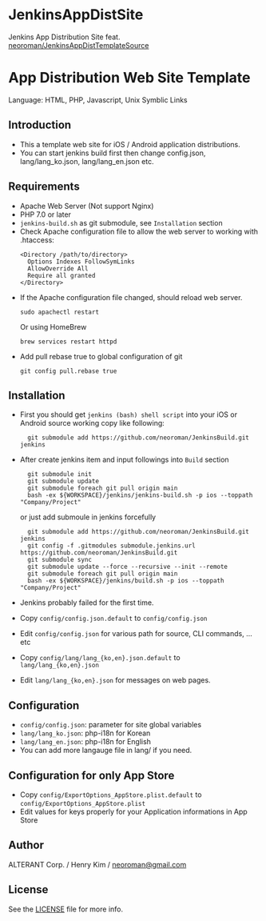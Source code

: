 # JenkinsAppDistSite
Jenkins App Distribution Site feat. [neoroman/JenkinsAppDistTemplateSource](https://github.com/neoroman/JenkinsAppDistTemplateSource)

# App Distribution Web Site Template
Language: HTML, PHP, Javascript, Unix Symblic Links


## Introduction
- This a template web site for iOS / Android application distributions.
- You can start jenkins build first then change config.json, lang/lang_ko.json, lang/lang_en.json etc.


## Requirements
- Apache Web Server (Not support Nginx)
- PHP 7.0 or later
- ``jenkins-build.sh`` as git submodule, see ``Installation`` section
- Check Apache configuration file to allow the web server to working with .htaccess:
  ```
  <Directory /path/to/directory>
    Options Indexes FollowSymLinks
    AllowOverride All
    Require all granted
  </Directory>
  ``` 
- If the Apache configuration file changed, should reload web server.
  ```
  sudo apachectl restart
  ```
  Or using HomeBrew
  ```
  brew services restart httpd
  ```
- Add pull rebase true to global configuration of git
  ```
  git config pull.rebase true
  ```


## Installation
- First you should get ``jenkins (bash) shell script`` into your iOS or Android source working copy like following:
  ```
    git submodule add https://github.com/neoroman/JenkinsBuild.git jenkins
  ```
- After create jenkins item and input followings into ``Build`` section
  ```
    git submodule init
    git submodule update
    git submodule foreach git pull origin main
    bash -ex ${WORKSPACE}/jenkins/jenkins-build.sh -p ios --toppath "Company/Project"
  ```
  or just add submoule in jenkins forcefully
  ```
    git submodule add https://github.com/neoroman/JenkinsBuild.git jenkins
    git config -f .gitmodules submodule.jenkins.url https://github.com/neoroman/JenkinsBuild.git
    git submodule sync
    git submodule update --force --recursive --init --remote
    git submodule foreach git pull origin main
    bash -ex ${WORKSPACE}/jenkins/build.sh -p ios --toppath "Company/Project"
  ```

- Jenkins probably failed for the first time.
- Copy ``config/config.json.default`` to ``config/config.json``
- Edit ``config/config.json`` for various path for source, CLI commands, ... etc
- Copy ``config/lang/lang_{ko,en}.json.default`` to ``lang/lang_{ko,en}.json``
- Edit ``lang/lang_{ko,en}.json`` for messages on web pages.



## Configuration
- ``config/config.json``: parameter for site global variables
- ``lang/lang_ko.json``: php-i18n for Korean
- ``lang/lang_en.json``: php-i18n for English
- You can add more langauge file in lang/ if you need.


## Configuration for only App Store
- Copy ``config/ExportOptions_AppStore.plist.default`` to ``config/ExportOptions_AppStore.plist``
- Edit values for keys properly for your Application informations in App Store


## Author
ALTERANT Corp. / Henry Kim / neoroman@gmail.com


## License
See the [LICENSE](./LICENSE) file for more info.
